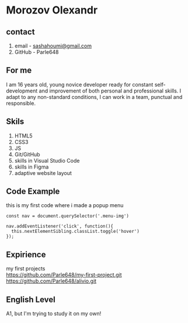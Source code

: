 # Morozov Olexandr
## contact
1. email - sashahoumi@gmail.com
2. GitHub - Parle648
## For me
I am 16 years old, young novice developer ready for constant self-development and improvement of both personal and professional skills. I adapt to any non-standard conditions, I can work in a team, punctual and responsible.  
## Skils 
1. HTML5
2. CSS3
3. JS
4. Git/GitHub
5. skills in Visual Studio Code
6. skills in Figma
7. adaptive website layout
## Code Example

this is my first code where i made a popup menu

    const nav = document.querySelector('.menu-img')

    nav.addEventListener('click', function(){
      this.nextElementSibling.classList.toggle('hover')
    });
    
## Expirience

my first projects<br/>
https://github.com/Parle648/my-first-project.git <br/>
https://github.com/Parle648/alivio.git

## English Level

A1, but I'm trying to study it on my own!
